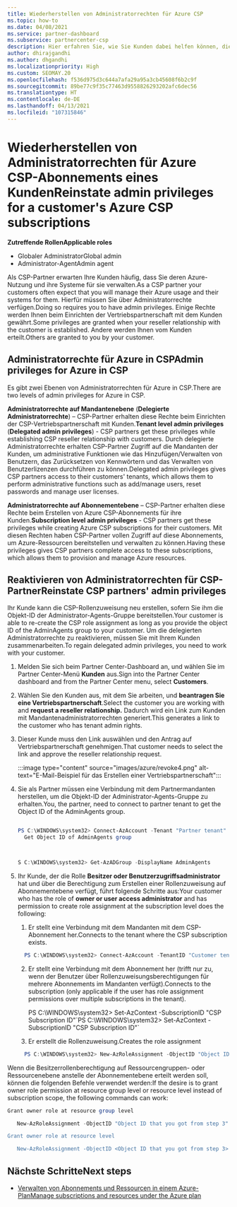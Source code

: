 ```yaml
---
title: Wiederherstellen von Administratorrechten für Azure CSP
ms.topic: how-to
ms.date: 04/08/2021
ms.service: partner-dashboard
ms.subservice: partnercenter-csp
description: Hier erfahren Sie, wie Sie Kunden dabei helfen können, die Administratorrechte eines Partners wiederherzustellen, damit der Partner die Azure CSP-Abonnements eines Kunden verwalten kann.
author: dhirajgandhi
ms.author: dhgandhi
ms.localizationpriority: High
ms.custom: SEOMAY.20
ms.openlocfilehash: f536d975d3c644a7afa29a95a3cb45608f6b2c9f
ms.sourcegitcommit: 89be77c9f35c77463d9558826293202afc6dec56
ms.translationtype: HT
ms.contentlocale: de-DE
ms.lasthandoff: 04/13/2021
ms.locfileid: "107315846"
---
```

# <a name="reinstate-admin-privileges-for-a-customers-azure-csp-subscriptions"></a><span data-ttu-id="2da0f-103">Wiederherstellen von Administratorrechten für Azure CSP-Abonnements eines Kunden</span><span class="sxs-lookup"><span data-stu-id="2da0f-103">Reinstate admin privileges for a customer's Azure CSP subscriptions</span></span>  

<span data-ttu-id="2da0f-104">**Zutreffende Rollen**</span><span class="sxs-lookup"><span data-stu-id="2da0f-104">**Applicable roles**</span></span>

- <span data-ttu-id="2da0f-105">Globaler Administrator</span><span class="sxs-lookup"><span data-stu-id="2da0f-105">Global admin</span></span>
- <span data-ttu-id="2da0f-106">Administrator-Agent</span><span class="sxs-lookup"><span data-stu-id="2da0f-106">Admin agent</span></span>

<span data-ttu-id="2da0f-107">Als CSP-Partner erwarten Ihre Kunden häufig, dass Sie deren Azure-Nutzung und ihre Systeme für sie verwalten.</span><span class="sxs-lookup"><span data-stu-id="2da0f-107">As a CSP partner your customers often expect that you will manage their Azure usage and their systems for them.</span></span> <span data-ttu-id="2da0f-108">Hierfür müssen Sie über Administratorrechte verfügen.</span><span class="sxs-lookup"><span data-stu-id="2da0f-108">Doing so requires you to have admin privileges.</span></span> <span data-ttu-id="2da0f-109">Einige Rechte werden Ihnen beim Einrichten der Vertriebspartnerschaft mit dem Kunden gewährt.</span><span class="sxs-lookup"><span data-stu-id="2da0f-109">Some privileges are granted when your reseller relationship with the customer is established.</span></span> <span data-ttu-id="2da0f-110">Andere werden Ihnen vom Kunden erteilt.</span><span class="sxs-lookup"><span data-stu-id="2da0f-110">Others are granted to you by your customer.</span></span>

## <a name="admin-privileges-for-azure-in-csp"></a><span data-ttu-id="2da0f-111">Administratorrechte für Azure in CSP</span><span class="sxs-lookup"><span data-stu-id="2da0f-111">Admin privileges for Azure in CSP</span></span>

<span data-ttu-id="2da0f-112">Es gibt zwei Ebenen von Administratorrechten für Azure in CSP.</span><span class="sxs-lookup"><span data-stu-id="2da0f-112">There are two levels of admin privileges for Azure in CSP.</span></span>

<span data-ttu-id="2da0f-113">**Administratorrechte auf Mandantenebene** (**Delegierte Administratorrechte**) – CSP-Partner erhalten diese Rechte beim Einrichten der CSP-Vertriebspartnerschaft mit Kunden.</span><span class="sxs-lookup"><span data-stu-id="2da0f-113">**Tenant level admin privileges** (**Delegated admin privileges**) -  CSP partners get these privileges while establishing CSP reseller relationship with customers.</span></span> <span data-ttu-id="2da0f-114">Durch delegierte Administratorrechte erhalten CSP-Partner Zugriff auf die Mandanten der Kunden, um administrative Funktionen wie das Hinzufügen/Verwalten von Benutzern, das Zurücksetzen von Kennwörtern und das Verwalten von Benutzerlizenzen durchführen zu können.</span><span class="sxs-lookup"><span data-stu-id="2da0f-114">Delegated admin privileges gives CSP partners access to their customers' tenants, which allows them to perform administrative functions such as add/manage users, reset passwords and manage user licenses.</span></span>

<span data-ttu-id="2da0f-115">**Administratorrechte auf Abonnementebene** – CSP-Partner erhalten diese Rechte beim Erstellen von Azure CSP-Abonnements für ihre Kunden.</span><span class="sxs-lookup"><span data-stu-id="2da0f-115">**Subscription level admin privileges** - CSP partners get these privileges while creating Azure CSP subscriptions for their customers.</span></span> <span data-ttu-id="2da0f-116">Mit diesen Rechten haben CSP-Partner vollen Zugriff auf diese Abonnements, um Azure-Ressourcen bereitstellen und verwalten zu können.</span><span class="sxs-lookup"><span data-stu-id="2da0f-116">Having these privileges gives CSP partners complete access to these subscriptions, which allows them to provision and manage Azure resources.</span></span>

## <a name="reinstate-csp-partners-admin-privileges"></a><span data-ttu-id="2da0f-117">Reaktivieren von Administratorrechten für CSP-Partner</span><span class="sxs-lookup"><span data-stu-id="2da0f-117">Reinstate CSP partners' admin privileges</span></span>

<span data-ttu-id="2da0f-118">Ihr Kunde kann die CSP-Rollenzuweisung neu erstellen, sofern Sie ihm die Objekt-ID der Administrator-Agents-Gruppe bereitstellen.</span><span class="sxs-lookup"><span data-stu-id="2da0f-118">Your customer is able to re-create the CSP role assignment as long as you provide the object ID of the AdminAgents group to your customer.</span></span> <span data-ttu-id="2da0f-119">Um die delegierten Administratorrechte zu reaktivieren, müssen Sie mit Ihrem Kunden zusammenarbeiten.</span><span class="sxs-lookup"><span data-stu-id="2da0f-119">To regain delegated admin privileges, you need to work with your customer.</span></span>

1. <span data-ttu-id="2da0f-120">Melden Sie sich beim Partner Center-Dashboard an, und wählen Sie im Partner Center-Menü **Kunden** aus.</span><span class="sxs-lookup"><span data-stu-id="2da0f-120">Sign into the Partner Center dashboard and from the Partner Center menu, select **Customers**.</span></span>

2. <span data-ttu-id="2da0f-121">Wählen Sie den Kunden aus, mit dem Sie arbeiten, und **beantragen Sie eine Vertriebspartnerschaft**.</span><span class="sxs-lookup"><span data-stu-id="2da0f-121">Select the customer you are working with and **request a reseller relationship.**</span></span> <span data-ttu-id="2da0f-122">Dadurch wird ein Link zum Kunden mit Mandantenadministratorrechten generiert.</span><span class="sxs-lookup"><span data-stu-id="2da0f-122">This generates a link to the customer who has tenant admin rights.</span></span>

3. <span data-ttu-id="2da0f-123">Dieser Kunde muss den Link auswählen und den Antrag auf Vertriebspartnerschaft genehmigen.</span><span class="sxs-lookup"><span data-stu-id="2da0f-123">That customer needs to select the link and approve the reseller relationship request.</span></span>

   :::image type="content" source="images/azure/revoke4.png" alt-text="E-Mail-Beispiel für das Erstellen einer Vertriebspartnerschaft":::

4. <span data-ttu-id="2da0f-125">Sie als Partner müssen eine Verbindung mit dem Partnermandanten herstellen, um die Objekt-ID der Administrator-Agents-Gruppe zu erhalten.</span><span class="sxs-lookup"><span data-stu-id="2da0f-125">You, the partner, need to connect to partner tenant to get the Object ID of the AdminAgents group.</span></span>

  
    ```powershell

    PS C:\WINDOWS\system32> Connect-AzAccount -Tenant "Partner tenant"
      Get Object ID of AdminAgents group
   
    

   S C:\WINDOWS\system32> Get-AzADGroup -DisplayName AdminAgents
    ```


5. <span data-ttu-id="2da0f-126">Ihr Kunde, der die Rolle **Besitzer oder Benutzerzugriffsadministrator** hat und über die Berechtigung zum Erstellen einer Rollenzuweisung auf Abonnementebene verfügt, führt folgende Schritte aus:</span><span class="sxs-lookup"><span data-stu-id="2da0f-126">Your customer who has the role of **owner or user access administrator** and has permission to create role assignment at the subscription level does the following:</span></span>


    1. <span data-ttu-id="2da0f-127">Er stellt eine Verbindung mit dem Mandanten mit dem CSP-Abonnement her.</span><span class="sxs-lookup"><span data-stu-id="2da0f-127">Connects to the tenant where the CSP subscription exists.</span></span>
      ```powershell
        PS C:\WINDOWS\system32> Connect-AzAccount -TenantID "Customer tenant"
      ```

    2. <span data-ttu-id="2da0f-128">Er stellt eine Verbindung mit dem Abonnement her (trifft nur zu, wenn der Benutzer über Rollenzuweisungsberechtigungen für mehrere Abonnements im Mandanten verfügt).</span><span class="sxs-lookup"><span data-stu-id="2da0f-128">Connects to the subscription (only applicable if the user has role assignment permissions over multiple subscriptions in the tenant).</span></span>
   
         <span data-ttu-id="2da0f-129">PS C:\WINDOWS\system32> Set-AzContext -SubscriptionID "CSP Subscription ID"\`</span><span class="sxs-lookup"><span data-stu-id="2da0f-129">PS C:\WINDOWS\system32> Set-AzContext -SubscriptionID "CSP Subscription ID"\`</span></span>


    3. <span data-ttu-id="2da0f-130">Er erstellt die Rollenzuweisung.</span><span class="sxs-lookup"><span data-stu-id="2da0f-130">Creates the role assignment</span></span>
    
    ```powershell
      PS C:\WINDOWS\system32> New-AzRoleAssignment -ObjectID "Object ID of the Admin Agents group- needs to be provided by partner" -RoleDefinitionName "Owner" -Scope "/subscriptions/CSP subscription ID"
    ```


<span data-ttu-id="2da0f-131">Wenn die Besitzerrollenberechtigung auf Ressourcengruppen- oder Ressourcenebene anstelle der Abonnementebene erteilt werden soll, können die folgenden Befehle verwendet werden:</span><span class="sxs-lookup"><span data-stu-id="2da0f-131">If the desire is to grant owner role permission at resource group level or resource level instead of subscription scope, the following commands can work:</span></span>


```powershell
Grant owner role at resource group level

   New-AzRoleAssignment -ObjectID "Object ID that you got from step 3" -RoleDefinitionName Owner -Scope "/subscriptions/"SubscriptionID of CSP subscription"/resourceGroups/"Resource group name"

Grant owner role at resource level

   New-AzRoleAssignment -ObjectID <Object ID that you got from step 3> -RoleDefinitionName Owner -Scope "Resource URI"
```


## <a name="next-steps"></a><span data-ttu-id="2da0f-132">Nächste Schritte</span><span class="sxs-lookup"><span data-stu-id="2da0f-132">Next steps</span></span>

- [<span data-ttu-id="2da0f-133">Verwalten von Abonnements und Ressourcen in einem Azure-Plan</span><span class="sxs-lookup"><span data-stu-id="2da0f-133">Manage subscriptions and resources under the Azure plan</span></span>](azure-plan-manage.md)
